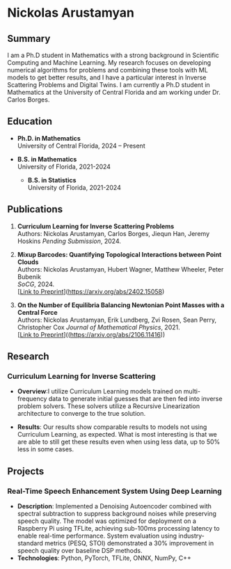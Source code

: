 # Nickolas Arustamyan

## Summary
I am a Ph.D student in Mathematics with a strong background in Scientific Computing and Machine Learning. My research focuses on developing numerical algorithms for problems and combining these tools with ML models to get better results, and I have a particular interest in Inverse Scattering Problems and Digital Twins. I am currently a Ph.D student in Mathematics at the University of Central Florida and am working under Dr. Carlos Borges.

## Education
- **Ph.D. in Mathematics**  
  University of Central Florida, 2024 – Present  

- **B.S. in Mathematics**  
  University of Florida, 2021-2024

  - **B.S. in Statistics**  
  University of Florida, 2021-2024

## Publications
1. **Curriculum Learning for Inverse Scattering Problems**  
   Authors: Nickolas Arustamyan, Carlos Borges, Jiequn Han, Jeremy Hoskins 
   *Pending Submission*, 2024.  


2. **Mixup Barcodes: Quantifying
Topological Interactions between Point Clouds**  
   Authors: Nickolas Arustamyan, Hubert Wagner, Matthew Wheeler, Peter Bubenik  
   *SoCG*, 2024.  
   [[Link to Preprint](#)](https://arxiv.org/abs/2402.15058)

3. **On the Number of Equilibria Balancing Newtonian Point Masses with a Central Force**  
   Authors: Nickolas Arustamyan, Erik Lundberg, Zvi Rosen, Sean Perry, Christopher Cox 
   *Journal of Mathematical Physics*, 2021.  
   [[Link to Preprint](#)]((https://arxiv.org/abs/2106.11416))
   

## Research
### Curriculum Learning for Inverse Scattering
- **Overview**:I utilize Curriculum Learning models trained on multi-frequency data to generate initial guesses that are then fed into inverse problem solvers. These solvers utilize a Recursive Linearization architecture to converge to the true solution. 

- **Results**: Our results show comparable results to models not using Curriculum Learning, as expected. What is most interesting is that we are able to still get these results even when using less data, up to 50% less in some cases. 

## Projects
### Real-Time Speech Enhancement System Using Deep Learning
- **Description**: Implemented a Denoising Autoencoder combined with spectral subtraction to suppress background noises while preserving speech quality. The model was optimized for deployment on a Raspberry Pi using TFLite, achieving sub-100ms processing latency to enable real-time performance. System evaluation using industry-standard metrics (PESQ, STOI) demonstrated a 30% improvement in speech quality over baseline DSP methods.
- **Technologies**: Python, PyTorch, TFLite, ONNX, NumPy, C++



